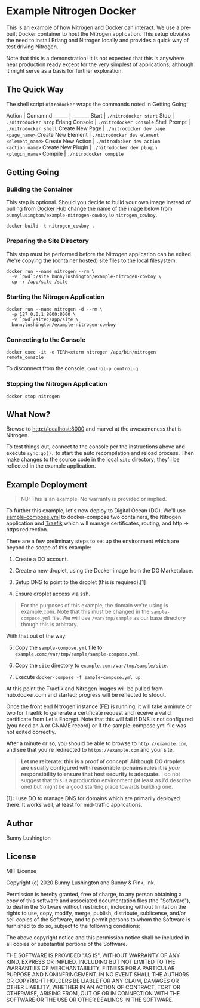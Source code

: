 # Example Nitrogen Docker

This is an example of how Nitrogen and Docker can interact.  We use a
pre-built Docker container to host the Nitrogen application.  This
setup obviates the need to install Erlang and Nitrogen locally and
provides a quick way of test driving Nitrogen.

Note that this is a demonstration!  It is not expected that this is
anywhere near production ready except for the very simplest of
applications, although it might serve as a basis for further
exploration.

## The Quick Way

The shell script `nitrodocker` wraps the commands noted in Getting
Going:

Action | Comamnd
______ | _______
Start              | `./nitrodocker start`
Stop               | `./nitrodocker stop`
Erlang Console     | `./nitrodocker Console`
Shell Prompt       | `./nitrodocker shell`
Create New Page    | `./nitrodocker dev page <page_name>`
Create New Element | `./nitrodocker dev element <element_name>`
Create New Action  | `./nitrodocker dev action <action_name>`
Create New Plugin  | `./nitrodocker dev plugin <plugin_name>`
Compile            | `./nitrodocker compile`



## Getting Going

### Building the Container

This step is optional.  Should you decide to build your own image
instead of pulling from [Docker
Hub](https://hub.docker.com/r/bunnylushington/example-nitrogen-cowboy)
change the name of the image below from
`bunnylusington/example-nitrogen-cowboy` to `nitrogen_cowboy`.

``` shell
docker build -t nitrogen_cowboy .
```

### Preparing the Site Directory

This step must be performed before the Nitrogen application can be
edited.  We're copying the (container hosted) site files to the local
filesystem.

``` shell
docker run --name nitrogen --rm \
  -v `pwd`:/site bunnylushington/example-nitrogen-cowboy \
  cp -r /app/site /site
```

### Starting the Nitrogen Application

``` shell
docker run --name nitrogen -d --rm \
  -p 127.0.0.1:8000:8000 \
  -v `pwd`/site:/app/site \
  bunnylushington/example-nitrogen-cowboy
```

### Connecting to the Console

```
docker exec -it -e TERM=xterm nitrogen /app/bin/nitrogen remote_console
```

To disconnect from the console: `control-p control-q`.

### Stopping the Nitrogen Application

``` shell
docker stop nitrogen
```

## What Now?

Browse to [http://localhost:8000](http://localhost:8000) and marvel at
the awesomeness that is Nitrogen.

To test things out, connect to the console per the instructions above
and execute `sync:go().` to start the auto recompilation and reload
process.  Then make changes to the source code in the local `site`
directory; they'll be reflected in the example application.


## Example Deployment

> NB: This is an example.  No warranty is provided or implied.

To further this example, let's now deploy to Digital Ocean (DO).
We'll use [sample-compose.yml](sample-compose.yml) to docker-compose
two containers, the Nitrogen application and
[Traefik](https://traefik.io) which will manage certificates, routing,
and http -> https redirection.

There are a few preliminary steps to set up the environment which are
beyond the scope of this example:

1. Create a DO account.

2. Create a new droplet, using the Docker image from the DO Marketplace.

3. Setup DNS to point to the droplet (this is required).[1]

4. Ensure droplet access via ssh.

> For the purposes of this example, the domain we're using is
> example.com.  Note that this must be changed in the
> `sample-compose.yml` file.  We will use `/var/tmp/sample` as our
> base directory though this is arbitrary.

With that out of the way:

5. Copy the `sample-compose.yml` file to
   `example.com:/var/tmp/sample/sample-compose.yml`.

6. Copy the `site` directory to `example.com:/var/tmp/sample/site`.

7. Execute `docker-compose -f sample-compose.yml up`.

At this point the Traefik and Nitrogen images will be pulled from
hub.docker.com and started; progress will be reflected to stdout.

Once the front end Nitrogen instance (FE) is running, it will take a
minute or two for Traefik to generate a certificate request and
receive a valid certificate from Let's Encrypt.  Note that this will
fail if DNS is not configured (you need an A or CNAME record) or if
the sample-compose.yml file was not edited correctly.

After a minute or so, you should be able to browse to
`http://example.com`, and see that you're redirected to
`https://example.com` and your site.

> **Let me reiterate: this is a proof of concept!  Although DO
> droplets are usually configured with reasonable ipchains rules it is
> *your* responsibility to ensure that host security is adequate.**  I
> do not suggest that this is a production environment (at least as
> I'd describe one) but might be a good starting place towards
> building one.

[1]: I use DO to manage DNS for domains which are primarily deployed
there.  It works well, at least for mid-traffic applications.

## Author

Bunny Lushington

## License

MIT License

Copyright (c) 2020 Bunny Lushington and Bunny & Pink, Ink.

Permission is hereby granted, free of charge, to any person obtaining
a copy of this software and associated documentation files (the
"Software"), to deal in the Software without restriction, including
without limitation the rights to use, copy, modify, merge, publish,
distribute, sublicense, and/or sell copies of the Software, and to
permit persons to whom the Software is furnished to do so, subject to
the following conditions:

The above copyright notice and this permission notice shall be
included in all copies or substantial portions of the Software.

THE SOFTWARE IS PROVIDED "AS IS", WITHOUT WARRANTY OF ANY KIND,
EXPRESS OR IMPLIED, INCLUDING BUT NOT LIMITED TO THE WARRANTIES OF
MERCHANTABILITY, FITNESS FOR A PARTICULAR PURPOSE AND
NONINFRINGEMENT. IN NO EVENT SHALL THE AUTHORS OR COPYRIGHT HOLDERS BE
LIABLE FOR ANY CLAIM, DAMAGES OR OTHER LIABILITY, WHETHER IN AN ACTION
OF CONTRACT, TORT OR OTHERWISE, ARISING FROM, OUT OF OR IN CONNECTION
WITH THE SOFTWARE OR THE USE OR OTHER DEALINGS IN THE SOFTWARE.
